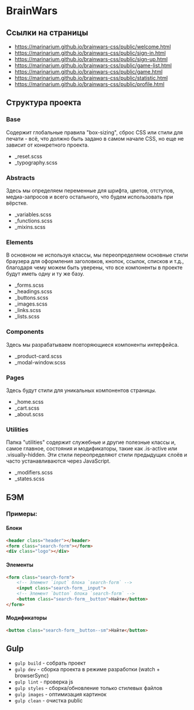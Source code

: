 # BrainWars

## Ссылки на страницы
- https://marinarium.github.io/brainwars-css/public/welcome.html
- https://marinarium.github.io/brainwars-css/public/sign-in.html
- https://marinarium.github.io/brainwars-css/public/sign-up.html
- https://marinarium.github.io/brainwars-css/public/game-list.html
- https://marinarium.github.io/brainwars-css/public/game.html
- https://marinarium.github.io/brainwars-css/public/statistic.html
- https://marinarium.github.io/brainwars-css/public/profile.html

## Структура проекта
### Base
Содержит глобальные правила "box-sizing", сброс CSS или стили для печати - всё, что должно быть задано в самом начале CSS, но еще не зависит от конкретного проекта.
- _reset.scss 
- _typography.scss   

### Abstracts
Здесь мы определяем переменные для шрифта, цветов, отступов, медиа-запросов и всего остального, что будем использовать при вёрстке.
- _variables.scss    
- _functions.scss    
- _mixins.scss      

### Elements
В основном не используя классы, мы переопределяем основные стили браузера для оформления заголовков, кнопок, ссылок, списков и т.д., благодаря чему можем быть уверены, что все компоненты в проекте будут иметь одну и ту же базу.
- _forms.scss
- _headings.scss
- _buttons.scss
- _images.scss
- _links.scss
- _lists.scss

### Components
Здесь мы разрабатываем повторяющиеся компоненты интерфейса.
- _product-card.scss
- _modal-window.scss

### Pages
Здесь будут стили для уникальных компонентов страницы.
- _home.scss
- _cart.scss
- _about.scss


### Utilities 
Папка "utilities" содержит служебные и другие полезные классы и, самое главное, состояния и модификаторы, такие как .is-active или .visually-hidden. Эти стили переопределяют стили предыдущих слоёв и часто устанавливаются через JavaScript.
- _modifiers.scss
- _states.scss

## БЭМ
### Примеры:
#### Блоки
```html
<header class="header"></header>
<form class="search-form"></form>
<div class="logo"></div>
```
#### Элементы
```html
<form class="search-form">
    <!-- Элемент `input` блока `search-form` -->
    <input class="search-form__input">
    <!-- Элемент `button` блока `search-form` -->
    <button class="search-form__button">Найти</button>
</form>
```
#### Модификаторы
```html
<button class="search-form__button--sm">Найти</button>

```

## Gulp
- `gulp build` - собрать проект
- `gulp dev` - сборка проекта в режиме разработки (watch + browserSync)
- `gulp lint` - проверка js 
- `gulp styles` - сборка/обновление только стилевых файлов
- `gulp images` - оптимизация картинок
- `gulp clean` - очистка public
